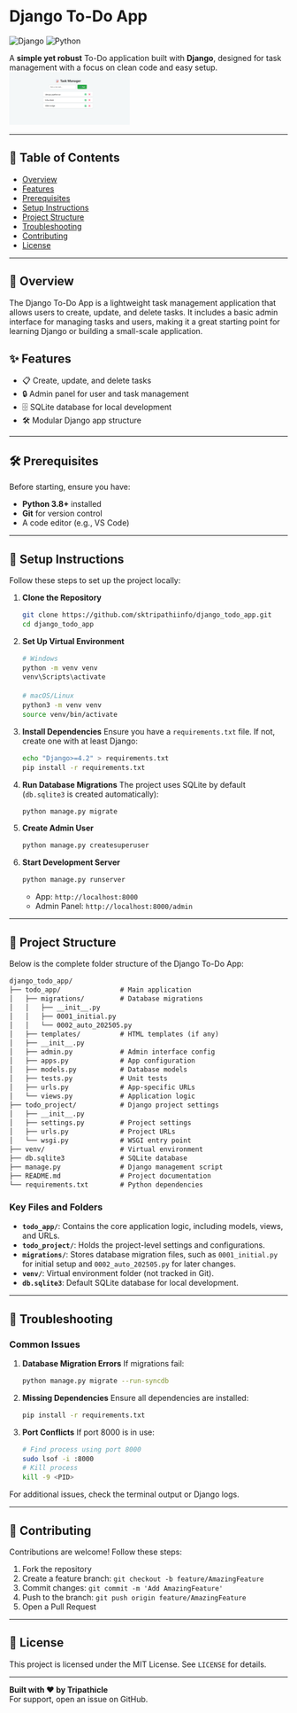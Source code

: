 # Django To-Do App

![Django](https://img.shields.io/badge/Django-4.2-092E20?style=flat-square&logo=django&logoColor=white)
![Python](https://img.shields.io/badge/Python-3.8%2B-3776AB?style=flat-square&logo=python&logoColor=white)

A **simple yet robust** To-Do application built with **Django**, designed for task management with a focus on clean code and easy setup.
<img width="218" alt="image" src="https://github.com/tripathicle/Task-Management/blob/main/Task_manager.png" />


---

## 📖 Table of Contents
- [Overview](#overview)
- [Features](#features)
- [Prerequisites](#prerequisites)
- [Setup Instructions](#setup-instructions)
- [Project Structure](#project-structure)
- [Troubleshooting](#troubleshooting)
- [Contributing](#contributing)
- [License](#license)

---

## 🌟 Overview
The Django To-Do App is a lightweight task management application that allows users to create, update, and delete tasks. It includes a basic admin interface for managing tasks and users, making it a great starting point for learning Django or building a small-scale application.


## ✨ Features
- 📋 Create, update, and delete tasks
- 🔒 Admin panel for user and task management
- 🗄️ SQLite database for local development
- 🛠️ Modular Django app structure

---

## 🛠️ Prerequisites
Before starting, ensure you have:
- **Python 3.8+** installed
- **Git** for version control
- A code editor (e.g., VS Code)

---

## 🚀 Setup Instructions

Follow these steps to set up the project locally:

1. **Clone the Repository**
   ```bash
   git clone https://github.com/sktripathiinfo/django_todo_app.git
   cd django_todo_app
   ```

2. **Set Up Virtual Environment**
   ```bash
   # Windows
   python -m venv venv
   venv\Scripts\activate

   # macOS/Linux
   python3 -m venv venv
   source venv/bin/activate
   ```

3. **Install Dependencies**
   Ensure you have a `requirements.txt` file. If not, create one with at least Django:
   ```bash
   echo "Django>=4.2" > requirements.txt
   pip install -r requirements.txt
   ```

4. **Run Database Migrations**
   The project uses SQLite by default (`db.sqlite3` is created automatically):
   ```bash
   python manage.py migrate
   ```

5. **Create Admin User**
   ```bash
   python manage.py createsuperuser
   ```

6. **Start Development Server**
   ```bash
   python manage.py runserver
   ```
   - App: `http://localhost:8000`
   - Admin Panel: `http://localhost:8000/admin`

---

## 📂 Project Structure
Below is the complete folder structure of the Django To-Do App:

```
django_todo_app/
├── todo_app/               # Main application
│   ├── migrations/         # Database migrations
│   │   ├── __init__.py
│   │   ├── 0001_initial.py
│   │   └── 0002_auto_202505.py
│   ├── templates/          # HTML templates (if any)
│   ├── __init__.py
│   ├── admin.py            # Admin interface config
│   ├── apps.py             # App configuration
│   ├── models.py           # Database models
│   ├── tests.py            # Unit tests
│   ├── urls.py             # App-specific URLs
│   └── views.py            # Application logic
├── todo_project/           # Django project settings
│   ├── __init__.py
│   ├── settings.py         # Project settings
│   ├── urls.py             # Project URLs
│   └── wsgi.py             # WSGI entry point
├── venv/                   # Virtual environment
├── db.sqlite3              # SQLite database
├── manage.py               # Django management script
├── README.md               # Project documentation
└── requirements.txt        # Python dependencies
```

### Key Files and Folders
- **`todo_app/`**: Contains the core application logic, including models, views, and URLs.
- **`todo_project/`**: Holds the project-level settings and configurations.
- **`migrations/`**: Stores database migration files, such as `0001_initial.py` for initial setup and `0002_auto_202505.py` for later changes.
- **`venv/`**: Virtual environment folder (not tracked in Git).
- **`db.sqlite3`**: Default SQLite database for local development.

---

## 🚨 Troubleshooting

### Common Issues
1. **Database Migration Errors**
   If migrations fail:
   ```bash
   python manage.py migrate --run-syncdb
   ```

2. **Missing Dependencies**
   Ensure all dependencies are installed:
   ```bash
   pip install -r requirements.txt
   ```

3. **Port Conflicts**
   If port 8000 is in use:
   ```bash
   # Find process using port 8000
   sudo lsof -i :8000
   # Kill process
   kill -9 <PID>
   ```

For additional issues, check the terminal output or Django logs.

---

## 🤝 Contributing
Contributions are welcome! Follow these steps:
1. Fork the repository
2. Create a feature branch: `git checkout -b feature/AmazingFeature`
3. Commit changes: `git commit -m 'Add AmazingFeature'`
4. Push to the branch: `git push origin feature/AmazingFeature`
5. Open a Pull Request

---

## 📜 License
This project is licensed under the MIT License. See `LICENSE` for details.

---

**Built with ❤️ by Tripathicle**  
For support, open an issue on GitHub.

